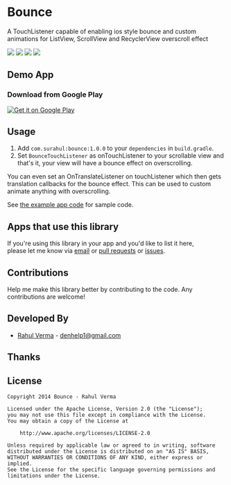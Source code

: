 # Bounce

A TouchListener capable of enabling ios style bounce and custom animations for ListView, ScrollView and RecyclerView overscroll effect

![](https://raw.githubusercontent.com/surahul/Bounce/master/example/images/launch_160p.gif)
![](https://raw.githubusercontent.com/surahul/Bounce/master/example/images/scroll_view_160p.gif)
![](https://raw.githubusercontent.com/surahul/Bounce/master/example/images/list_view_160p.gif)
![](https://raw.githubusercontent.com/surahul/Bounce/master/example/images/recycler_view_160p.gif)


## Demo App

### Download from Google Play

[![Get it on Google Play](https://play.google.com/intl/en_us/badges/images/badge_new.png)](https://play.google.com/store/apps/details?id=com.rahul.bounce)

## Usage

1. Add `com.surahul:bounce:1.0.0` to your `dependencies` in `build.gradle`.
1. Set `BounceTouchListener` as onTouchListener to your scrollable view and that's it, your view will have a bounce effect on overscrolling.

You can even set an OnTranslateListener on touchListener which then gets translation callbacks for the bounce effect. This can be used to custom animate anything with overscrolling.  

See [the example app code](example/src/main/java/com/rahul/bounce/) for sample code.


## Apps that use this library

If you're using this library in your app and you'd like to list it here,  
please let me know via [email](mailto:denhelp1@gmail.com) or [pull requests](https://github.com/surahul/Bounce/pulls) or [issues](https://github.com/surahul/Bounce/issues).


## Contributions

Help me make this library better by contributing to the code. Any contributions are welcome!  


## Developed By

* [Rahul Verma](https://www.facebook.com/rahulverma199121) - [denhelp1@gmail.com](mailto:rahul.verma@gmail.com)


## Thanks



## License

```license
Copyright 2014 Bounce - Rahul Verma

Licensed under the Apache License, Version 2.0 (the "License");
you may not use this file except in compliance with the License.
You may obtain a copy of the License at

    http://www.apache.org/licenses/LICENSE-2.0

Unless required by applicable law or agreed to in writing, software
distributed under the License is distributed on an "AS IS" BASIS,
WITHOUT WARRANTIES OR CONDITIONS OF ANY KIND, either express or implied.
See the License for the specific language governing permissions and
limitations under the License.
```
